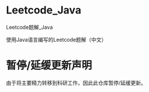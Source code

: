 # Leetcode_Java
Leetcode题解_Java

使用Java语言编写的Leetcode题解（中文）

# 暂停/延缓更新声明
由于将主要精力转移到科研工作，因此此仓库暂停/延缓更新。
